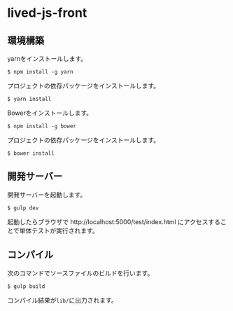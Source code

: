 # lived-js-front

## 環境構築

yarnをインストールします。

```console
$ npm install -g yarn
```

プロジェクトの依存パッケージをインストールします。

```console
$ yarn install
```

Bowerをインストールします。

```console
$ npm install -g bower
```

プロジェクトの依存パッケージをインストールします。

```console
$ bower install
```


## 開発サーバー

開発サーバーを起動します。

```console
$ gulp dev
```

起動したらブラウザで http://localhost:5000/test/index.html にアクセスすることで単体テストが実行されます。


## コンパイル

次のコマンドでソースファイルのビルドを行います。

```console
$ gulp build
```

コンパイル結果が`lib/`に出力されます。

